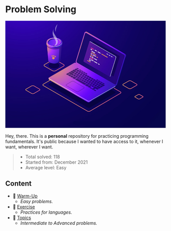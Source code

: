 # Problem Solving

![Header](media/pic01.jpg)

Hey, there. This is a **personal** repository for practicing programming fundamentals. It's public because I wanted to have access to it, whenever I want, wherever I want.

> - Total solved: 118
> - Started from: December 2021
> - Average level: Easy

## Content

- 💠 [Warm-Up](WarmUp.md)
  - _Easy problems._
- 🐪 [Exercise](Exercise.md)
  - _Practices for languages._
- 🎄 [Topics](Topics.md)
  - _Intermediate to Advanced problems._
